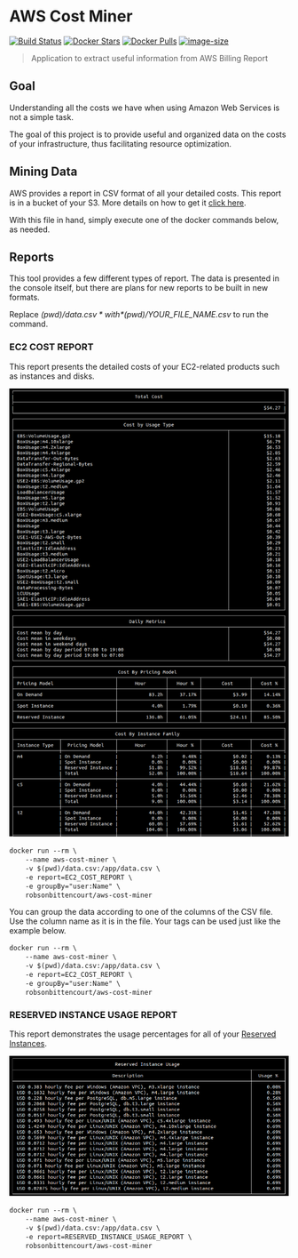 # AWS Cost Miner
[![Build Status](https://travis-ci.com/robsonbittencourt/aws-cost-miner.svg?branch=master)](https://travis-ci.com/robsonbittencourt/aws-cost-miner)   [![Docker Stars](https://img.shields.io/docker/stars/robsonbittencourt/aws-cost-miner.svg)](https://hub.docker.com/r/robsonbittencourt/aws-cost-miner/)  [![Docker Pulls](https://img.shields.io/docker/pulls/robsonbittencourt/aws-cost-miner.svg)](https://hub.docker.com/r/robsonbittencourt/aws-cost-miner/)  [![image-size](https://images.microbadger.com/badges/image/robsonbittencourt/aws-cost-miner.svg)](http://microbadger.com/images/robsonbittencourt/aws-cost-miner)

> Application to extract useful information from AWS Billing Report

## Goal

Understanding all the costs we have when using Amazon Web Services is not a simple task.

The goal of this project is to provide useful and organized data on the costs of your infrastructure, thus facilitating resource optimization.

## Mining Data

AWS provides a report in CSV format of all your detailed costs. This report is in a bucket of your S3. More details on how to get it [click here](https://docs.aws.amazon.com/awsaccountbilling/latest/aboutv2/DetailedBillingReport.html).

With this file in hand, simply execute one of the docker commands below, as needed.

## Reports

This tool provides a few different types of report. The data is presented in the console itself, but there are plans for new reports to be built in new formats.

Replace *$(pwd)/data.csv* with *$(pwd)/YOUR_FILE_NAME.csv* to run the command.

### EC2 COST REPORT

This report presents the detailed costs of your EC2-related products such as instances and disks.

![ec2-report](images/ec2Report.png)
 
```
docker run --rm \
    --name aws-cost-miner \
    -v $(pwd)/data.csv:/app/data.csv \
    -e report=EC2_COST_REPORT \
    -e groupBy="user:Name" \
    robsonbittencourt/aws-cost-miner
```

You can group the data according to one of the columns of the CSV file. Use the column name as it is in the file. Your tags can be used just like the example below.

```
docker run --rm \
    --name aws-cost-miner \
    -v $(pwd)/data.csv:/app/data.csv \
    -e report=EC2_COST_REPORT \
    -e groupBy="user:Name" \
    robsonbittencourt/aws-cost-miner
```

### RESERVED INSTANCE USAGE REPORT

This report demonstrates the usage percentages for all of your [Reserved Instances](https://docs.aws.amazon.com/AWSEC2/latest/UserGuide/ec2-reserved-instances.html).

![reserved-instance-report](images/reservedInstancesReport.png)

```
docker run --rm \
    --name aws-cost-miner \
    -v $(pwd)/data.csv:/app/data.csv \
    -e report=RESERVED_INSTANCE_USAGE_REPORT \
    robsonbittencourt/aws-cost-miner
```

